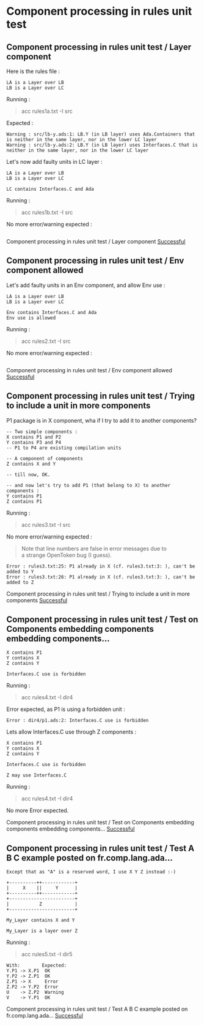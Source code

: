
# Component processing in rules unit test



##  Component processing in rules unit test / Layer component

  Here is the rules file :  

```  
LA is a Layer over LB
LB is a Layer over LC
```  

  Running :    
  > acc rules1a.txt -I src  

  Expected :  
```  
Warning : src/lb-y.ads:1: LB.Y (in LB layer) uses Ada.Containers that is neither in the same layer, nor in the lower LC layer
Warning : src/lb-y.ads:2: LB.Y (in LB layer) uses Interfaces.C that is neither in the same layer, nor in the lower LC layer
```  
  Let's now add faulty units in LC layer :  

```  
LA is a Layer over LB
LB is a Layer over LC

LC contains Interfaces.C and Ada

```  

  Running :    
  > acc rules1b.txt -I src  

  No more error/warning expected :  
```  
```  

Component processing in rules unit test / Layer component [Successful](rules_on_components.md#component-processing-in-rules-unit-test--layer-component)

##  Component processing in rules unit test / Env component allowed

  Let's add faulty units in an Env component, and allow Env use :  

```  
LA is a Layer over LB
LB is a Layer over LC

Env contains Interfaces.C and Ada
Env use is allowed

```  

  Running :    
  > acc rules2.txt -I src  

  No more error/warning expected :  
```  
```  

Component processing in rules unit test / Env component allowed [Successful](rules_on_components.md#component-processing-in-rules-unit-test--env-component-allowed)

##  Component processing in rules unit test / Trying to include a unit in more components

  P1 package is in X component, wha if I try to add it to another components?  

```  
-- Two simple components :
X contains P1 and P2
Y contains P3 and P4
-- P1 to P4 are existing compilation units

-- A component of components
Z contains X and Y

-- till now, OK.

-- and now let's try to add P1 (that belong to X) to another components :
Y contains P1
Z contains P1
```  

  Running :    
  > acc rules3.txt -I src  

  No more error/warning expected :  

  > Note that line numbers are false in error messages due to  
  > a strange OpenToken bug (I guess).  

```  
Error : rules3.txt:25: P1 already in X (cf. rules3.txt:3: ), can't be added to Y
Error : rules3.txt:26: P1 already in X (cf. rules3.txt:3: ), can't be added to Z
```  

Component processing in rules unit test / Trying to include a unit in more components [Successful](rules_on_components.md#component-processing-in-rules-unit-test--trying-to-include-a-unit-in-more-components)

##  Component processing in rules unit test / Test on Components embedding components embedding components...


```  
X contains P1
Y contains X
Z contains Y

Interfaces.C use is forbidden
```  

  Running :    
  > acc rules4.txt -I dir4  

  Error expected, as P1 is using a forbidden unit :  
```  
Error : dir4/p1.ads:2: Interfaces.C use is forbidden
```  
  Lets allow Interfaces.C use through Z components :  

```  
X contains P1
Y contains X
Z contains Y

Interfaces.C use is forbidden

Z may use Interfaces.C
```  

  Running :    
  > acc rules4.txt -I dir4  

  No more Error expected.  

Component processing in rules unit test / Test on Components embedding components embedding components... [Successful](rules_on_components.md#component-processing-in-rules-unit-test--test-on-components-embedding-components-embedding-components)

##  Component processing in rules unit test / Test A B C example posted on fr.comp.lang.ada...

    Except that as "A" is a reserved word, I use X Y Z instead :-)  

    +----------++------------+   
    |     X    ||     Y      |   
    +----------++------------+   
    +------------------------+   
    |           Z            |   
    +------------------------+   

```  
My_Layer contains X and Y
    
My_Layer is a layer over Z
```  

  Running :    
  > acc rules5.txt -I dir5  

    With:        Expected:  
    Y.P1 -> X.P1  OK  
    Y.P2 -> Z.P1  OK  
    Z.P1 -> X     Error  
    Z.P2 -> Y.P2  Error  
    U    -> Z.P2  Warning  
    V    -> Y.P1  OK  


Component processing in rules unit test / Test A B C example posted on fr.comp.lang.ada... [Successful](rules_on_components.md#component-processing-in-rules-unit-test--test-a-b-c-example-posted-on-frcomplangada)

